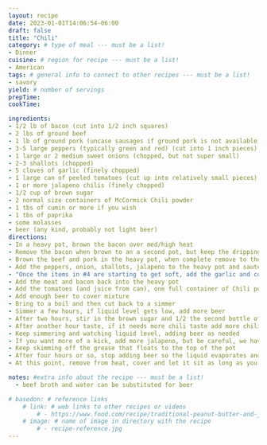 ```yaml
---
layout: recipe
date: 2023-01-01T14:06:54-06:00
draft: false
title: "Chili"
category: # type of meal --- must be a list!
- Dinner
cuisine: # region for recipe --- must be a list!
- American
tags: # general info to connect to other recipes --- must be a list! 
- savory
yield: # number of servings
prepTime: 
cookTime: 

ingredients:
- 1/2 lb of bacon (cut into 1/2 inch squares)
- 2 lbs of ground beef
- 1 lb of ground pork (uncase sausages if ground pork is not available)
- 3-5 large peppers (typically green and red) (cut into 1 inch pieces)
- 1 large or 2 medium sweet onions (chopped, but not super small)
- 2-3 shallots (chopped)
- 5 cloves of garlic (finely chopped)
- 1 large can of peeled tomatoes (cut up into relatively small pieces)
- 1 or more jalapeno chilis (finely chopped)
- 1/2 cup of brown sugar
- 2 normal size containers of McCormick Chili powder
- 1 tbs of cumin or more if you wish
- 1 tbs of paprika
- some molasses
- beer (any kind, probably not light beer)
directions:
- In a heavy pot, brown the bacon over med/high heat
- Remove the bacon when brown to an a second pot, but keep the drippings in the heavy pot
- Brown the beef and pork in the heavy pot, when complete remove to the bacon pot, leave the drippings
- Add the peppers, onion, shallots, jalapeno to the heavy pot and saute/brown over medium heat until soft 
- "Once the items in #4 are starting to get soft, add the garlic and cook until #4 is complete (don't let the garlic burn)"
- Add the meat and bacon back into the heavy pot
- Add the tomatoes (and juice from can), one full container of Chili powder, cumin, paprika and mix well (add up to 2 teaspoons of salt)
- Add enough beer to cover mixture
- Bring to a boil and then cut back to a simmer
- Simmer a few hours, if liquid level gets low, add more beer
- After two hours, stir in the brown sugar and 1/2 the second bottle of chili powder
- After another hour taste, if it needs more chili taste add more chili powder.  If it needs more sweetness add molasses. Salt if needed.
- Keep simmering and watching liquid level, adding beer as needed
- If you want more of a kick, add more jalapeno, but be careful, we have had issues with things getting overly seasoned
- Keep skimming off the grease that floats to the top of the pot
- After four hours or so, stop adding beer so the liquid evaporates and you get to the texture you are looking for
- At this point, remove from heat, cover and let it sit as long as you can.  The 2nd day is always better than the first

notes: #extra info about the recipe --- must be a list!
  - beef broth and water can be substituted for beer

# basedon: # reference links 
    # link: # web links to other recipes or videos 
        # - https://www.food.com/recipe/traditional-peanut-butter-and-jelly-243965
    # image: # name of image in directory with the recipe
        # - recipe-reference.jpg
---
```

